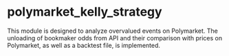 # polymarket_kelly_strategy
This module is designed to analyze overvalued events on Polymarket. The unloading of bookmaker odds from API and their comparison with prices on Polymarket, as well as a backtest file, is implemented.
